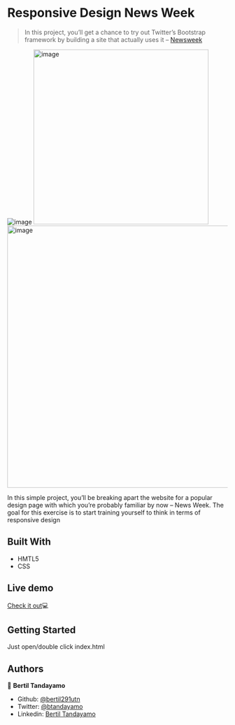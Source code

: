 # Responsive Design News Week  

> In this project, you’ll get a chance to try out Twitter’s Bootstrap framework by building a site that actually uses it – <a href="https://www.newsweek.com/"> Newsweek</a>

![image](https://user-images.githubusercontent.com/24902525/77235489-07446780-6b84-11ea-9e0b-646833691450.png)
<img src="https://user-images.githubusercontent.com/24902525/77235501-29d68080-6b84-11ea-9d9c-416f6a1acbe7.png" alt="image" width="400" /><img src="https://user-images.githubusercontent.com/24902525/77235511-39ee6000-6b84-11ea-8c48-a5b4e001ec98.png" alt="image" width="600" />

In this simple project, you’ll be breaking apart the website for a popular design page with which you’re probably familiar by now – News Week. The goal for this exercise is to start training yourself to think in terms of responsive design

## Built With

- HMTL5
- CSS

## Live demo

<a href="https://rawcdn.githack.com/bertil291utn/news-week/655ebc9bace7bc5113ed1206162ee8ec18dbe07c/index.html" target="_blank">Check it out</a>💻

## Getting Started

Just open/double click index.html

## Authors

👤 **Bertil Tandayamo**

- Github: [@bertil291utn](https://github.com/bertil291utn)
- Twitter: [@btandayamo](https://twitter.com/batandayamo)
- Linkedin: [Bertil Tandayamo](http://bit.ly/bertil_linkedin)




